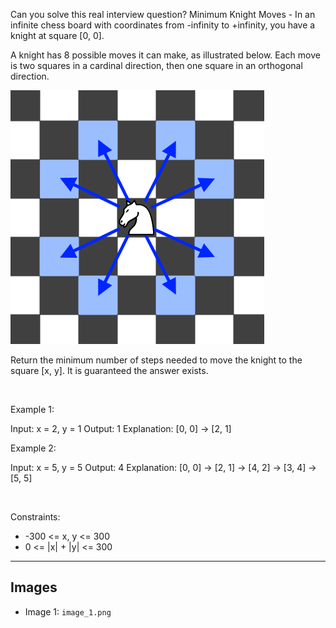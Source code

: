 Can you solve this real interview question? Minimum Knight Moves - In an infinite chess board with coordinates from -infinity to +infinity, you have a knight at square [0, 0].

A knight has 8 possible moves it can make, as illustrated below. Each move is two squares in a cardinal direction, then one square in an orthogonal direction.

![Example 1](./image_1.png)

Return the minimum number of steps needed to move the knight to the square [x, y]. It is guaranteed the answer exists.

 

Example 1:


Input: x = 2, y = 1
Output: 1
Explanation: [0, 0] → [2, 1]


Example 2:


Input: x = 5, y = 5
Output: 4
Explanation: [0, 0] → [2, 1] → [4, 2] → [3, 4] → [5, 5]


 

Constraints:

 * -300 <= x, y <= 300
 * 0 <= |x| + |y| <= 300

---

## Images

- Image 1: `image_1.png`

